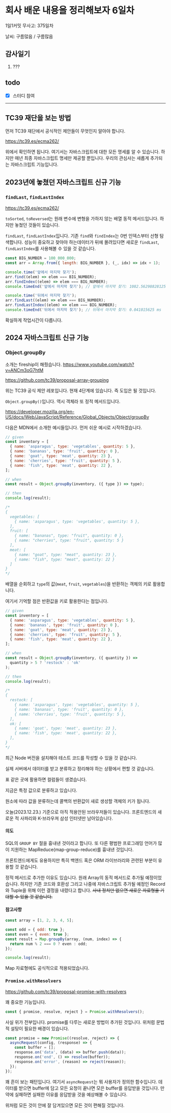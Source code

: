# 회사 배운 내용을 정리해보자 6일차

1일1커밋 무사고: 375일차

날씨: 구름많음 / 구름많음

## 감사일기

1. ???

## todo

- [x] 스터디 참여

---

## TC39 재단을 보는 방법

먼저 TC39 재단에서 공식적인 제안들이 무엇인지 알아야 합니다.

https://tc39.es/ecma262/

위에서 확인하면 됩니다. 여기서는 자바스크립트에 대한 모든 명세를 알 수 있습니다. 하지만 매년 최종 자바스크립트 명세만 제공할 뿐입니다. 우리의 관심사는 새롭게 추가되는 자바스크립트 기능입니다.

## 2023년에 놓쳤던 자바스크립트 신규 기능

### `findLast`, `findLastIndex`

https://tc39.es/ecma262/

`toSorted`, `toReversed`는 원래 변수에 변형을 가하지 않는 배열 동적 메서드입니다. 하지만 놓쳤던 것들이 있습니다.

`findLast`, `findLastIndex`입니다. 기존 `find`와 `findIndex`는 0번 인덱스부터 선형 탐색합니다. 성능이 중요하고 찾아야 하는데이터가 뒤에 몰려있다면 새로운 `findLast`, `findLastIndex`를 사용해볼 수 있을 것 같습니다.

```js
const BIG_NUMBER = 100_000_000;
const arr = Array.from({ length: BIG_NUMBER }, (_, idx) => idx + 1);

console.time('앞에서 마지막 찾기');
arr.find((elem) => elem === BIG_NUMBER);
arr.findIndex((elem) => elem === BIG_NUMBER);
console.timeEnd('앞에서 마지막 찾기'); // 앞에서 마지막 찾기: 1082.56298828125 ms

console.time('뒤에서 마지막 찾기');
arr.findLast((elem) => elem === BIG_NUMBER);
arr.findLastIndex((elem) => elem === BIG_NUMBER);
console.timeEnd('뒤에서 마지막 찾기'); // 뒤에서 마지막 찾기: 0.041015625 ms
```

확실하게 작업시간이 다릅니다.

<!-- ### `#!`

파일 최상단에 작성하는 주석이라고 합니다. HTML로 치면 `<!doctype html>`과 비슷한 역할을 할 것으로 보입니다.

자바스크립트를 활용해서 CLI 개발자들에게 유용하게 만들고자 했다고 합니다.

-->

## 2024 자바스크립트 신규 기능

### Object.groupBy

소개는 fireship이 해줬습니다. https://www.youtube.com/watch?v=ANCm3oG7htM

https://github.com/tc39/proposal-array-grouping

위는 TC39 공식 제안 레포입니다. 현재 4단계에 있습니다. 즉 도입은 될 것입니다.

`Object.groupBy()`입니다. 역시 객체라 또 정적 메서드입니다.

https://developer.mozilla.org/en-US/docs/Web/JavaScript/Reference/Global_Objects/Object/groupBy

다음은 MDN에서 소개한 예시들입니다. 먼저 쉬운 예시로 시작하겠습니다.

```js
// given
const inventory = [
  { name: 'asparagus', type: 'vegetables', quantity: 5 },
  { name: 'bananas', type: 'fruit', quantity: 0 },
  { name: 'goat', type: 'meat', quantity: 23 },
  { name: 'cherries', type: 'fruit', quantity: 5 },
  { name: 'fish', type: 'meat', quantity: 22 },
];

// when
const result = Object.groupBy(inventory, ({ type }) => type);

// then
console.log(result);

/*
{
  vegetables: [
    { name: 'asparagus', type: 'vegetables', quantity: 5 },
  ],
  fruit: [
    { name: "bananas", type: "fruit", quantity: 0 },
    { name: "cherries", type: "fruit", quantity: 5 }
  ],
  meat: [
    { name: "goat", type: "meat", quantity: 23 },
    { name: "fish", type: "meat", quantity: 22 }
  ]
}
*/
```

배열을 순회하고 `type`의 값(`meat`, `fruit`, `vegetables`)을 반환하는 객체의 키로 활용합니다.

여기서 기억할 점은 반환값을 키로 활용한다는 점입니다.

```js
// given
const inventory = [
  { name: 'asparagus', type: 'vegetables', quantity: 5 },
  { name: 'bananas', type: 'fruit', quantity: 0 },
  { name: 'goat', type: 'meat', quantity: 23 },
  { name: 'cherries', type: 'fruit', quantity: 5 },
  { name: 'fish', type: 'meat', quantity: 22 },
];

// when
const result = Object.groupBy(inventory, ({ quantity }) =>
  quantity > 5 ? 'restock' : 'ok'
);

// then
console.log(result);

/*
{
  restock: [
    { name: 'asparagus', type: 'vegetables', quantity: 5 },
    { name: 'bananas', type: 'fruit', quantity: 0 },
    { name: 'cherries', type: 'fruit', quantity: 5 },
  ],
  ok: [
    { name: 'goat', type: 'meat', quantity: 23 },
    { name: 'fish', type: 'meat', quantity: 22 },
  ],
}
*/
```

최근 Node 버전을 설치해야 테스트 코드를 작성할 수 있을 것 같습니다.

실제 서버에서 데이터를 받고 분류하고 정리해야 하는 상황에서 편할 것 같습니다.

표 같은 곳에 활용하면 컬럼들이 생겼습니다.

지금은 특정 값으로 분류하고 있습니다.

원소에 따라 값을 분류하는데 콜백의 반환값이 새로 생성할 객체의 키가 됩니다.

오늘(2023.12.23.) 기준으로 아직 적용안된 브라우저들이 있습니다. 프론트엔드의 새로운 적 사파리와 K-브라우져 삼성 인터넷만 남아있습니다.

#### 의도

SQL의 `GROUP BY` 절을 흉내낸 것이라고 합니다. 또 다른 평범한 프로그래밍 언어가 많이 지원하는 MapReduce(map-group-reduce)를 흉내낸 것입니다.

프론트엔드에게도 유용하지만 특히 백엔드 혹은 ORM 라이브러리와 관련된 부분이 유용할 것 같습니다.

정적 메서드로 추가한 이유도 있습니다. 원래 Array의 동적 메서드로 추가될 예정이었습니다. 하지만 기존 코드와 호환성 그리고 나중에 자바스크립트 추가될 예정인 Record와 Tuple을 위해 이런 결정을 내렸다고 합니다. ~~사내 정치만 없으면 새로운 자료형을 기대할 수 있을 것 같습니다.~~

#### 참고사항

```js
const array = [1, 2, 3, 4, 5];

const odd = { odd: true };
const even = { even: true };
const result = Map.groupBy(array, (num, index) => {
  return num % 2 === 0 ? even : odd;
});

console.log(result);
```

Map 자료형에도 공식적으로 적용되었습니다.

### `Promise.withResolvers`

https://github.com/tc39/proposal-promise-with-resolvers

꽤 중요한 기능입니다.

```js
const { promise, resolve, reject } = Promise.withResolvers();
```

사실 위가 전부입니다. promise를 다루는 새로운 방법이 추가된 것입니다. 위처럼 문법적 설탕이 필요한 배경이 있습니다.

```js
const promise = new Promise((resolve, reject) => {
  asyncRequest(config, (response) => {
    const buffer = [];
    response.on('data', (data) => buffer.push(data));
    response.on('end', () => resolve(buffer));
    response.on('error', (reason) => reject(reason));
  });
});
```

꽤 흔이 보는 패턴입니다. 여기서 `asyncRequest`는 뭐 사용자가 정의한 함수입니다. 데이터를 받으면 buffer에 담고 모든 요청이 끝나면 모은 buffer를 응답받을 것입니다. 만약에 실패하면 실패한 이유를 응답받을 것을 예상해볼 수 있습니다.

위처럼 모든 것이 안에 잘 담겨있으면 모든 것이 편해질 것입니다.
